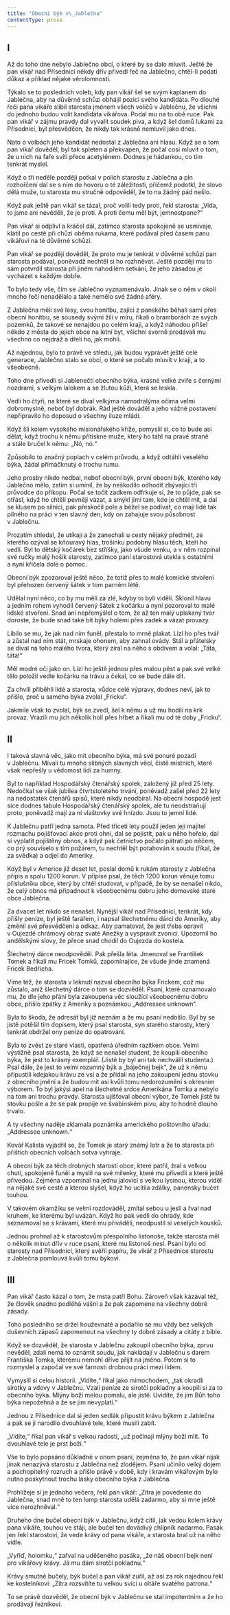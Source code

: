 ```yaml
---
title: "Obecní býk v\_Jablečnu"
contentType: prose
---
```


<section>

## I

Až do toho dne nebylo Jablečno obcí, o které by se dalo mluvit. Ještě že pan vikář nad Přísednicí někdy dřív přivedl řeč na Jablečno, chtěl-li podati důkaz a příklad nějaké věrolomnosti.

Týkalo se to posledních voleb, kdy pan vikář šel se svým kaplanem do Jablečna, aby na důvěrné schůzi obhájil pozici svého kandidáta. Po dlouhé řeči pana vikáře slíbil starosta jménem všech voličů v Jablečnu, že všichni do jednoho budou volit kandidáta vikářova. Podal mu na to obě ruce. Pak pan vikář v zájmu pravdy dal vyvalit soudek piva, a když šel domů lukami za Přísednicí, byl přesvědčen, že nikdy tak krásně nemluvil jako dnes.

Nato o volbách jeho kandidát nedostal z Jablečna ani hlasu. Když se o tom pan vikář dověděl, byl tak spleten a překvapen, že počal cosi mluvit o tom, že u nich na faře svítí přece acetylénem. Dodnes je hádankou, co tím tenkrát myslel.

Když o tři neděle později potkal v polích starostu z Jablečna a pln rozhořčení dal se s ním do hovoru o té záležitosti, přičemž podotkl, že slovo dělá muže, tu starosta mu stručně odpověděl, že to na žádný pád nešlo.

Když pak ještě pan vikář se tázal, proč volili tedy proti, řekl starosta: „Vida, to jsme ani nevěděli, že je proti. A proti čemu měl být, jemnostpane?“

Pan vikář si odplivl a kráčel dál, zatímco starosta spokojeně se usmívaje, klátil po cestě při chůzi oběma rukama, které podával před časem panu vikářovi na té důvěrné schůzi.

Pan vikář se později dověděl, že proto mu je tenkrát v důvěrné schůzi pan starosta podával, poněvadž nechtěl si ho rozhněvat. Ještě později mu to sám potvrdil starosta při jiném nahodilém setkání, že jeho zásadou je vycházet s každým dobře.

To bylo tedy vše, čím se Jablečno vyznamenávalo. Jinak se o něm v okolí mnoho řečí nenadělalo a také nemělo své žádné aféry.

Z Jablečna měli své lesy, svou honitbu, zajíci z panského bě­hali sami přes obecní honitbu, se sousedy svými žili v míru, říkali o bramborách ze svých pozemků, že takové se nenajdou po celém kraji, a když náhodou přišel někdo z města do jejich obce na letní byt, všichni svorně prodávali mu všechno co nejdráž a dřeli ho, jak mohli.

Až najednou, bylo to právě ve středu, jak budou vyprávět ještě celé generace, Jablečno stalo se obcí, o které se počalo mluvit v kraji, a to všeobecně.

Toho dne přivedli si Jablenečtí obecního býka, krásné velké zvíře s černými nozdrami, s velkým lalokem a se žlutou kůží, která se leskla.

Vedli ho čtyři, na které se díval velkýma namodralýma očima velmi dobromyslně, neboť byl dobrák. Rád ještě dováděl a jeho vážné postavení nepřipravilo ho doposud o všechny iluze mládí.

Když šli kolem vysokého misionářského kříže, pomyslil si, co to bude asi dělat, když trochu k němu přitiskne muže, který ho táhl na pravé straně a stále bručel k němu: „Nó, nó.“

Způsobilo to značný poplach v celém průvodu, a když odtáhli veselého býka, žádal přimáčknutý o trochu rumu.

Jeho prosby nikdo nedbal, neboť obecní býk, první obecní býk, kterého kdy Jablečno mělo, zatím si umínil, že by neškodilo odhodit zbývající tři průvodce do příkopu. Počal se točit zadkem odfrkuje si, že to půjde, pak se otřásl, když ho chtěli pevněji vázat, a smýkl jimi tam, kde je chtěl mít, a dal se klusem po silnici, pak přeskočil pole a běžel se podívat, co mají lidé tak pilného na práci v ten slavný den, kdy on zahajuje svou působnost v Jablečnu.

Prozatím shledal, že utíkají a že zanechali u cesty nějaký předmět, ze kterého ozýval se kňouravý hlas, trošinku podobný hlasu těch, kteří ho vedli. Byl to dětský kočárek bez stříšky, jako všude venku, a v něm rozpínal své ručky malý hošík starosty, zatímco paní starostová utekla s ostatními a nyní křičela dole o pomoc.

Obecní býk zpozoroval ještě něco, že totiž přes to malé komické stvoření byl přehozen červený šátek v tom parném létě.

Udělal nyní něco, co by mu měli za zlé, kdyby to byli viděli. Sklonil hlavu a jedním rohem vyhodil červený šátek z kočárku a nyní pozoroval to malé lidské stvoření. Snad ani nepřemýšlel o tom, že až ten malý uplakaný tvor doroste, že bude snad také bít býky holemi přes zadek a vázat provazy.

Líbilo se mu, že jak nad ním funěl, přestalo to mrně plakat. Lízl ho přes tvář a zůstal nad ním stát, mrskaje ohonem, aby zahnal ovády. Stál a přátelsky se díval na toho malého tvora, který zíral na něho s obdivem a volal: „Táta, táta!“

Měl modré oči jako on. Lízl ho ještě jednou přes malou pěst a pak své velké tělo položil vedle kočárku na trávu a čekal, co se bude dále dít.

Za chvíli přiběhli lidé a starosta, vůdce celé výpravy, dodnes neví, jak to přišlo, proč u samého býka zvolal „Fricku“.

Jakmile však to zvolal, býk se zvedl, šel k němu a už mu hodili na krk provaz. Vrazili mu jich několik holí přes hřbet a říkali mu od té doby „Fricku“.

## II

I taková slavná věc, jako mít obecního býka, má své ponuré pozadí v Jablečnu. Mívali tu mnoho slibných slavných věcí, čistě místních, které však nepřešly u vědomost lidí za humny.

Byl to například Hospodářský čtenářský spolek, založený již před 25 lety. Nedočkal se však jubilea čtvrtstoletého trvání, poněvadž zašel před 22 lety na nedostatek čtenářů spisů, které nikdy neodbíral. Na obecní hospodě jest sice dodnes tabule Hospodářský čtenářský spolek, ale tu neodstraňují proto, poněvadž mají za ní vlaštovky své hnízdo. Jsou to jemní lidé.

K Jablečnu patří jedna samota. Před třiceti lety použil jeden její majitel rozmachu pojišťovací akce proti ohni, dal se pojistit, pak u něho hořelo, dal si vyplatit pojištěný obnos, a když pak četnictvo počalo pátrati po něčem, co prý souviselo s tím požárem, tu nechtěl být potahován k soudu (říkal, že za svědka) a odjel do Ameriky.

Když byl v Americe již deset let, poslal domů k rukám starosty z Jablečna přípis a spolu 1200 korun. V přípise psal, že těch 1200 korun věnuje tomu příslušníku obce, který by chtěl studovat, v případě, že by se nenašel nikdo, že celý obnos má připadnout k všeobecnému dobru jeho domovské staré obce Jablečna.

Za dvacet let nikdo se nenašel. Nynější vikář nad Přísednicí, tenkrát, kdy přišly peníze, byl ještě farářem, i napsal šlechetnému dárci do Ameriky, aby změnil své přesvědčení a odkaz. Aby pamatoval, že jest třeba opravit v Oujezdě chrámový obraz svaté Anežky a vyspravit zvonici. Upozornil ho andělskými slovy, že přece snad chodil do Oujezda do kostela.

Šlechetný dárce neodpověděl. Pak přešla léta. Jmenoval se Fran­tišek Tomek a říkali mu Fricek Tomků, zapomínajíce, že všude jinde znamená Fricek Bedřicha.

Víme též, že starosta v leknutí nazval obecního býka Frickem, což mu zůstalo, aniž šlechetný dárce o tom se dozvěděl. Psaní, které oznamovalo mu, že dle jeho přání byla zakoupena věc sloužící všeobecnému dobru obce, přišlo zpátky z Ameriky s poznámkou „Addressee unknown“.

Byla to škoda, že adresát byl již neznám a že mu psaní nedošlo. Byl by se jistě potěšil tím dopisem, který psal starosta, syn starého starosty, který tenkrát obdržel ony peníze do opatrování.

Byla to zvěst ze staré vlasti, opatřená úředním razítkem obce. Velmi výstižně psal starosta, že když se nenašel student, že koupili obecního býka, že jest to krásný exemplář. (Jistě by byl ani tak nechválil studenta.) Psal dále, že jest to velmi rozumný býk a „báječnej bejk“, že už k němu připustili kdejakou krávu ze vsi a že přidali na jeho zakoupení jednu stovku z obecního jmění a že budou mít asi kvůli tomu nedorozumění s okresním výborem. To byl jakýsi apel na šlechetné srdce Amerikána Tomka a nebylo na tom ani trochu pravdy. Starosta ujišťoval obecní výbor, že Tomek jistě tu stovku pošle a že se pak propije ve švábinském pivu, aby to hodně dlouho trvalo.

A ty všechny naděje zklamala poznámka amerického poštovního úřadu: „Addressee unknown.“

Kovář Kalista vyjádřil se, že Tomek je starý známý lotr a že to starosta při příštích obecních volbách sotva vyhraje.

A obecní býk za těch drobných starostí obce, které patřil, žral s velkou chutí, spokojeně funěl a myslil na své milenky, které mu přivedli a které ještě přivedou. Zejména vzpomínal na jednu jalovici s velkou lysinou, kterou viděl na nějaké své cestě a kterou slyšel, když ho ucítila zdálky, panensky bučet touhou.

V takovém okamžiku se velmi rozdováděl, zmítal sebou u jeslí a řval nad kruhem, ke kterému byl uvázán. Když ho pak vedli do ohrady, kde seznamoval se s krávami, které mu přiváděli, neodpustil si veselých kousků.

Jednou prohnal až k starostovům přespolního listonoše, takže starosta měl o několik minut dřív v ruce psaní, které mu listonoš nesl. Psaní bylo od starosty nad Přísednicí, který svěřil papíru, že vikář z Přísednice starostu z Jablečna pomlouvá kvůli tomu býkovi.

## III

Pan vikář často kázal o tom, že msta patří Bohu. Zároveň však kázával též, že člověk snadno podléhá vášni a že pak zapomene na všechny dobré zásady.

Toho posledního se držel houževnatě a podařilo se mu vždy bez velkých duševních zápasů zapomenout na všechny ty dobré zásady a citáty z bible.

Když se dozvěděl, že starosta v Jablečnu zakoupil obecního býka, zprvu nevěděl, zdali nemá to oznámit soudu, jak nakládají v Jablečnu s darem Františka Tomka, kterému nemohl dříve přijít na jméno. Potom si to rozmyslel a započal ve své farnosti drobnou práci mezi lidem.

Vymyslil si celou historii. „Vidíte,“ říkal jako mimochodem, „tak okradli sirotky a vdovy v Jablečnu. Vzali peníze ze sirotčí pokladny a koupili si za to obecního býka. Mlýny boží melou pomalu, ale jistě. Uvidíte, že jim Bůh toho býka nepožehná a že se jim nevyplatí.“

Jednou z Přísednice dal si jeden sedlák připustit krávu býkem z Jablečna a pak se jí narodilo dvouhlavé tele, které musili zabít.

„Vidíte,“ říkal pan vikář s velkou radostí, „už počínají mlýny boží mlít. To dvouhlavé tele je prst boží.“

Vše to bylo popsáno důkladně v onom psaní, zejména to, že pan vikář nijak jinak nenazývá starostu z Jablečna než zlodějem. Psaní učinilo velký dojem a pochopitelný rozruch a přišlo právě v době, kdy i kravám vikářovým bylo nutno poskytnout trochu lásky obecního býka z Jablečna.

Prohlížeje si je jednoho večera, řekl pan vikář: „Zítra je povedeme do Jablečna, snad mně to ten lump starosta udělá zadarmo, aby si mne ještě více nerozhněval.“

Druhého dne bučel obecní býk v Jablečnu, když cítil, jak vedou kolem krávy pana vikáře, touhou ve stáji, ale bučel ten dovádivý chlípník nadarmo. Pasák jen řekl starostovi, že vede krávy od pana vikáře, a starosta bral už na něho vidle.

„Vyřiď, holomku,“ zařval na uděšeného pasáka, „že náš obecní bejk není pro vikářovy krávy. Já mu dám sirotčí pokladnu.“

Krávy smutně bučely, býk bučel a pan vikář zuřil, až asi za rok najednou řekl ke kostelníkovi: „Zítra rozsvítíte tu velkou svíci u oltá­ře svatého patrona.“

To se právě dozvěděl, že obecní býk v Jablečnu se stal impotentním a že ho prodávají řezníkovi.

</section>
